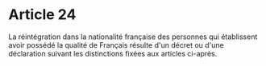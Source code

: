 # Article 24

La réintégration dans la nationalité française des personnes qui établissent avoir possédé la qualité de Français résulte d'un décret ou d'une déclaration suivant les distinctions fixées aux articles ci-après.